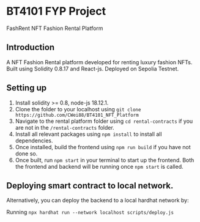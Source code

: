 # BT4101 FYP Project 
FashRent NFT Fashion Rental Platform

## Introduction
A NFT Fashion Rental platform developed for renting luxury fashion NFTs.
Built using Solidity 0.8.17 and React-js.
Deployed on Sepolia Testnet.

## Setting up
1. Install solidity >= 0.8, node-js 18.12.1.
2. Clone the folder to your localhost using `git clone https://github.com/CWei88/BT4101_NFT_Platform`
3. Navigate to the rental platform folder using `cd rental-contracts` if you are not in the `/rental-contracts` folder.
4. Install all relevant packages using `npm install` to install all dependencies.
5. Once installed, build the frontend using `npm run build` if you have not done so.
6. Once built, run `npm start` in your terminal to start up the frontend. Both the frontend and backend will be running once `npm start` is called.

## Deploying smart contract to local network.
Alternatively, you can deploy the backend to a local hardhat network by:

Running `npx hardhat run --network localhost scripts/deploy.js`

